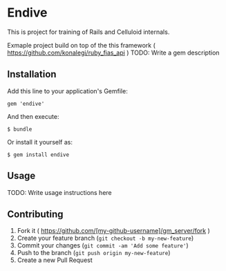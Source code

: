 # Endive
This is project for training of Rails and Celluloid internals.

Exmaple project build on top of the this framework ( https://github.com/konalegi/ruby_fias_api )
TODO: Write a gem description

## Installation

Add this line to your application's Gemfile:

    gem 'endive'

And then execute:

    $ bundle

Or install it yourself as:

    $ gem install endive

## Usage

TODO: Write usage instructions here

## Contributing

1. Fork it ( https://github.com/[my-github-username]/gm_server/fork )
2. Create your feature branch (`git checkout -b my-new-feature`)
3. Commit your changes (`git commit -am 'Add some feature'`)
4. Push to the branch (`git push origin my-new-feature`)
5. Create a new Pull Request
